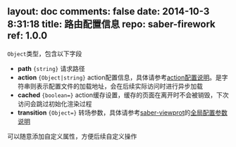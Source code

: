 layout: doc
comments: false
date: 2014-10-3 8:31:18
title: 路由配置信息
repo: saber-firework
ref: 1.0.0
---

`Object`类型，包含以下字段

* **path** `{string}` 请求路径
* **action** `{Object|string}` action配置信息，具体请参考[action配置说明](action.md#configure)。是字符串则表示配置文件的加载地址，会在后续实际访问时进行异步加载
* **cached** `{boolean=}` action缓存设置，缓存的页面在离开时不会被销毁，下次访问会跳过初始化渲染过程
* **transition** `{Object=}` 转场参数，具体请参考[saber-viewprot](https://github.com/ecomfe/saber-viewport)的[全局配置参数说明](https://github.com/ecomfe/saber-viewport#initele-options)

可以随意添加自定义属性，方便后续自定义操作